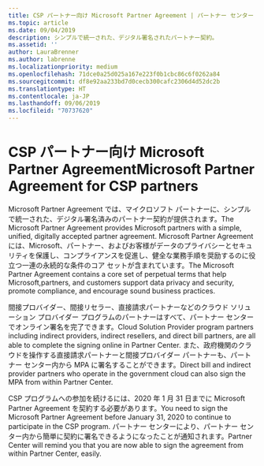 ```yaml
---
title: CSP パートナー向け Microsoft Partner Agreement | パートナー センター
ms.topic: article
ms.date: 09/04/2019
description: シンプルで統一された、デジタル署名されたパートナー契約。
ms.assetid: ''
author: LauraBrenner
ms.author: labrenne
ms.localizationpriority: medium
ms.openlocfilehash: 71dce0a25d025a167e223f0b1cbc86c6f0262a84
ms.sourcegitcommit: df8e92aa233bd7d0cecb300cafc2306d4d52dc2b
ms.translationtype: HT
ms.contentlocale: ja-JP
ms.lasthandoff: 09/06/2019
ms.locfileid: "70737620"
---
```

# <a name="microsoft-partner-agreement-for-csp-partners"></a><span data-ttu-id="f23a8-103">CSP パートナー向け Microsoft Partner Agreement</span><span class="sxs-lookup"><span data-stu-id="f23a8-103">Microsoft Partner Agreement for CSP partners</span></span> 

<span data-ttu-id="f23a8-104">Microsoft Partner Agreement では、マイクロソフト パートナーに、シンプルで統一された、デジタル署名済みのパートナー契約が提供されます。</span><span class="sxs-lookup"><span data-stu-id="f23a8-104">The Microsoft Partner Agreement provides Microsoft partners with a simple, unified, digitally accepted partner agreement.</span></span> <span data-ttu-id="f23a8-105">Microsoft Partner Agreement には、Microsoft、パートナー、およびお客様がデータのプライバシーとセキュリティを保護し、コンプライアンスを促進し、健全な業務手順を奨励するのに役立つ一連の永続的な条件のコア セットが含まれています。</span><span class="sxs-lookup"><span data-stu-id="f23a8-105">The Microsoft Partner Agreement contains a core set of perpetual terms that help Microsoft,partners, and customers support data privacy and security, promote compliance, and encourage sound business practices.</span></span>   

<span data-ttu-id="f23a8-106">間接プロバイダー、間接リセラー、直接請求パートナーなどのクラウド ソリューション プロバイダー プログラムのパートナーはすべて、パートナー センターでオンライン署名を完了できます。</span><span class="sxs-lookup"><span data-stu-id="f23a8-106">Cloud Solution Provider program partners including indirect providers, indirect resellers, and direct bill partners, are all able to complete the signing online in Partner Center.</span></span> <span data-ttu-id="f23a8-107">また、政府機関のクラウドを操作する直接請求パートナーと間接プロバイダー パートナーも、パートナー センター内から MPA に署名することができます。</span><span class="sxs-lookup"><span data-stu-id="f23a8-107">Direct bill and indirect provider partners who operate in the government cloud can also sign the MPA from within Partner Center.</span></span>

<span data-ttu-id="f23a8-108">CSP プログラムへの参加を続けるには、2020 年 1 月 31 日までに Microsoft Partner Agreement を契約する必要があります。</span><span class="sxs-lookup"><span data-stu-id="f23a8-108">You need to sign the Microsoft Partner Agreement before January 31, 2020 to continue to participate in the CSP program.</span></span> <span data-ttu-id="f23a8-109">パートナー センターにより、パートナー センター内から簡単に契約に署名できるようになったことが通知されます。</span><span class="sxs-lookup"><span data-stu-id="f23a8-109">Partner Center will remind you that you are now able to sign the agreement from within Partner Center, easily.</span></span> 











